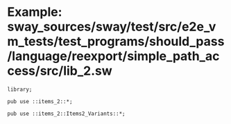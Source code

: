 # Example: sway_sources/sway/test/src/e2e_vm_tests/test_programs/should_pass/language/reexport/simple_path_access/src/lib_2.sw

```sway
library;

pub use ::items_2::*;

pub use ::items_2::Items2_Variants::*;

```
